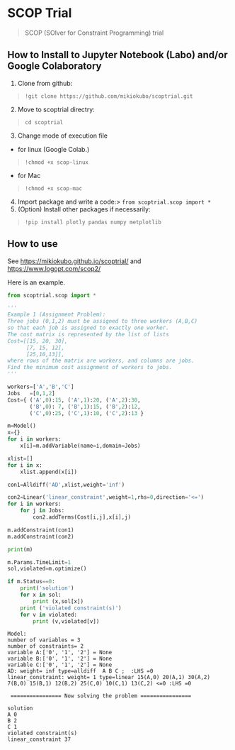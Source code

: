 # SCOP Trial 
> SCOP (SOlver for Constraint Programming) trial 


## How to Install to Jupyter Notebook (Labo) and/or Google Colaboratory

1. Clone from github:
> `!git clone https://github.com/mikiokubo/scoptrial.git`
2. Move to scoptrial directry:
> `cd scoptrial`

3. Change mode of execution file

 - for linux (Google Colab.)  
 > `!chmod +x scop-linux`   

 - for Mac 
 > `!chmod +x scop-mac`  

4. Import package and write a code:> `from scoptrial.scop import *`
5. (Option) Install other packages if necessarily: 

> `!pip install plotly pandas numpy metplotlib`


## How to use

See https://mikiokubo.github.io/scoptrial/  and  https://www.logopt.com/scop2/ 

Here is an example. 

```python
from scoptrial.scop import *
```

```python
'''
Example 1 (Assignment Problem):
Three jobs (0,1,2) must be assigned to three workers (A,B,C)
so that each job is assigned to exactly one worker.
The cost matrix is represented by the list of lists
Cost=[[15, 20, 30],
      [7, 15, 12],
      [25,10,13]],
where rows of the matrix are workers, and columns are jobs.
Find the minimum cost assignment of workers to jobs.
'''

workers=['A','B','C']
Jobs   =[0,1,2]
Cost={ ('A',0):15, ('A',1):20, ('A',2):30,
       ('B',0): 7, ('B',1):15, ('B',2):12,
       ('C',0):25, ('C',1):10, ('C',2):13 }

m=Model()
x={}
for i in workers:
    x[i]=m.addVariable(name=i,domain=Jobs)

xlist=[]
for i in x:
    xlist.append(x[i])

con1=Alldiff('AD',xlist,weight='inf')

con2=Linear('linear_constraint',weight=1,rhs=0,direction='<=')
for i in workers:
    for j in Jobs:
        con2.addTerms(Cost[i,j],x[i],j)

m.addConstraint(con1)
m.addConstraint(con2)

print(m)

m.Params.TimeLimit=1
sol,violated=m.optimize()

if m.Status==0:
    print('solution')
    for x in sol:
        print (x,sol[x])
    print ('violated constraint(s)')
    for v in violated:
        print (v,violated[v])
```

    Model: 
    number of variables = 3  
    number of constraints= 2  
    variable A:['0', '1', '2'] = None 
    variable B:['0', '1', '2'] = None 
    variable C:['0', '1', '2'] = None 
    AD: weight= inf type=alldiff  A B C ;  :LHS =0  
    linear_constraint: weight= 1 type=linear 15(A,0) 20(A,1) 30(A,2) 7(B,0) 15(B,1) 12(B,2) 25(C,0) 10(C,1) 13(C,2) <=0 :LHS =0 
    
     ================ Now solving the problem ================ 
    
    solution
    A 0
    B 2
    C 1
    violated constraint(s)
    linear_constraint 37

